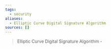 ```yaml
---
tags:
  - security
aliases:
  - Elliptic Curve Digital Signature Algorithm
sources: []
---
```

> Elliptic Curve Digital Signature Algorithm - 